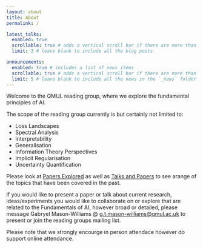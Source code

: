 ```yaml
---
layout: about
title: About
permalink: /

latest_talks:
  enabled: true
  scrollable: true # adds a vertical scroll bar if there are more than 3 new posts items
  limit: 3 # leave blank to include all the blog posts

announcements:
  enabled: true # includes a list of news items
  scrollable: true # adds a vertical scroll bar if there are more than 3 news items
  limit: 5 # leave blank to include all the news in the `_news` folder
---
```


Welcome to the QMUL reading group, where we explore the fundamental principles of AI.

The scope of the reading group currently is but certainly not limited to:

- Loss Landscapes
- Spectral Analysis
- Interpretability
- Generalisation
- Information Theory Perspectives
- Implicit Regularisation
- Uncertainty Quantification

Please look at <a href="/papers-explored/index.html">Papers Explored</a> as well as <a href="/talks-and-papers/index.html">Talks and Papers</a> to see arange of the topics that have been covered in the past.

If you would like to present a paper or talk about current research, ideas/experiments you would like to collaborate on or explore that are related to the Fundamentals of AI, however broad or detailed, please message Gabryel Mason-Williams @ <g.t.mason-williams@qmul.ac.uk> to present or join the reading groups mailing list.

Please note that we strongly encourge in person attendace however do support online attendance.
